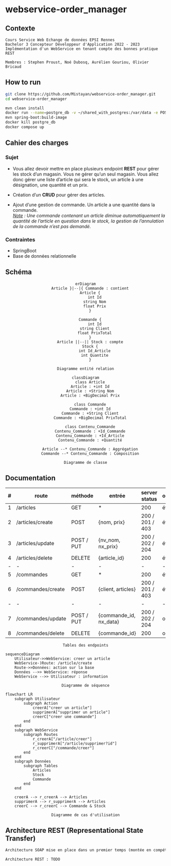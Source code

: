 # webservice-order_manager

## Contexte

    Cours Service Web Echange de données EPSI Rennes
    Bachelor 3 Concepteur Développeur d'Application 2022 - 2023
    Implémentation d'un WebService en tenant compte des bonnes pratique REST

    Membres : Stephen Proust, Noé Dubosq, Aurélien Gouriou, Olivier Bricaud

## How to run
```sh
git clone https://github.com/Mistayan/webservice-order_manager.git
cd webservice-order_manager
```
```sh
mvn clean install
docker run --name=postgre_db -v ~/shared_with_postgres:/var/data -e POSTGRES_PASSWORD=1234 -p 5432:5432 postgres:latest
mvn spring-boot:build-image
docker kill postgre_db
docker compose up
```


## Cahier des charges

### Sujet

* Vous allez devoir mettre en place plusieurs endpoint __REST__ pour gérer les stock d’un magasin.
Vous ne gérer qu’un seul magasin. Vous allez donc gérer une liste d’article qui sera le stock, un article
à une désignation, une quantité et un prix.

* Création d’un __CRUD__ pour gérer des articles.

* Ajout d’une gestion de commande. Un article a une quantité dans la commande. <br>
*<ins>Note</ins> : Une commande contenant un article diminue automatiquement la quantité de l’article en
question dans le stock, la gestion de l’annulation de la commande n’est pas demandé.*

### Contraintes

- SpringBoot
- Base de données relationnelle

## Schéma


<div align="center">

```mermaid
erDiagram
    Article }|--|{ Commande : contient
    Article {
        int Id
        string Nom
        float Prix
    }

    Commande {
        int Id
        string Client
        float PrixTotal
    }
    Article ||--|| Stock : compte
    Stock {
        int Id_Article
        int Quantite
    }

```

`Diagramme entité relation`
</div>


<div align="center">


```mermaid
classDiagram
    class Article
    Article : +int Id
    Article : +String Nom
    Article : +BigDecimal Prix

    class Commande
    Commande : +int Id
    Commande : +String Client
    Commande : +BigDecimal PrixTotal

    class Contenu_Commande
    Contenu_Commande : +Id_Commande
    Contenu_Commande : +Id_Article
    Contenu_Commande : +Quantité

    Article --* Contenu_Commande : Aggrégation
    Commande --* Contenu_Commande : Composition

```

`Diagramme de classe`
</div>


## Documentation


| # | route             | méthode    | entrée                 | server status   | observation |
|---|-------------------|------------|------------------------|-----------------|-------------|
| 1 | /articles         | GET        | *                      | 200             | étape1      |
| 2 | /articles/create  | POST       | {nom, prix}            | 200 / 201 / 403 | étape1      |
| 3 | /articles/update  | POST / PUT | {nv_nom, nx_prix}      | 200 / 202 / 204 | étape1      |
| 4 | /articles/delete  | DELETE     | {article_id}           | 200             | étape1      |
| - | -                 | -          | -                      | -               | -           |
| 5 | /commandes        | GET        | *                      | 200             | étape2      |
| 6 | /commandes/create | POST       | {client, articles}     | 200 / 201 / 403 | étape2      |
| - | -                 | -          | -                      | -               | -           |
| 7 | /commandes/update | POST / PUT | {commande_id, nx_data} | 200 / 202 / 204 | optionnelle |
| 8 | /commandes/delete | DELETE     | {commande_id}          | 200             | optionnelle |

<div align="center">

`Tables des endpoints`
</div>

```mermaid
sequenceDiagram
    Utilisateur->>WebService: creer un article
    WebService-)Route: /article/create
    Route->>Données: action sur la base
    Données -->> WebService: réponse
    WebService -->> Utilisateur : information
```
<div align="center">

`Diagramme de séquence`
</div>

```mermaid
flowchart LR
    subgraph Utilisateur
        subgraph Action
            creerA["creer un article"]
            supprimerA["supprimer un article"]
            creerC["creer une commande"]
        end
    end
    subgraph WebService
        subgraph Routes
            r_creerA["/article/creer"]
            r_supprimerA["/article/supprimer?id"]
            r_creerC["/commande/creer"]
        end
    end
    subgraph Données
        subgraph Tables
            Articles
            Stock
            Commande
        end
    end

    creerA --> r_creerA --> Articles
    supprimerA --> r_supprimerA --> Articles
    creerC --> r_creerC --> Commande & Stock
```
<div align="center">

`Diagramme de cas d'utilisation`
</div>


## Architecture REST (Representational State Transfer) 

```txt
Architecture SOAP mise en place dans un premier temps (montée en compétences en lien avec les entreprises des membres du groupe).

Architecture REST : TODO
```